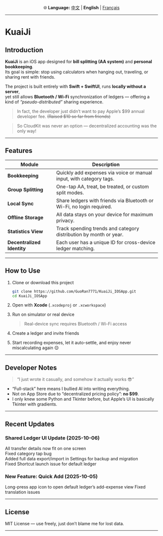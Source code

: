 <p align="center">
  🌐 <b>Language:</b>
  <a href="README.md">中文</a> |
  <b>English</b> |
  <a href="README_FR.md">Français</a>
</p>

---

# KuaiJi  

## Introduction

**KuaiJi** is an iOS app designed for **bill splitting (AA system)** and **personal bookkeeping**.  
Its goal is simple: stop using calculators when hanging out, traveling, or sharing rent with friends.  

The project is built entirely with **Swift + SwiftUI**, runs **locally without a server**,  
yet still allows **Bluetooth / Wi-Fi** synchronization of ledgers — offering a kind of *“pseudo-distributed”* sharing experience.  
> In fact, the developer just didn’t want to pay Apple’s $99 annual developer fee. ~~(Raised $10 so far from friends)~~

> So CloudKit was never an option — decentralized accounting was the only way!

---

## Features

| Module | Description |
|---------|-------------|
| **Bookkeeping** | Quickly add expenses via voice or manual input, with category tags. |
| **Group Splitting** | One-tap AA, treat, be treated, or custom split modes. |
| **Local Sync** | Share ledgers with friends via Bluetooth or Wi-Fi, no login required. |
| **Offline Storage** | All data stays on your device for maximum privacy. |
| **Statistics View** | Track spending trends and category distribution by month or year. |
| **Decentralized Identity** | Each user has a unique ID for cross-device ledger matching. |

---

## How to Use

1. Clone or download this project  
   ```bash
   git clone https://github.com/GuoRan7771/KuaiJi_IOSApp.git
   cd KuaiJi_IOSApp

2. Open with **Xcode** (`.xcodeproj` or `.xcworkspace`)
3. Run on simulator or real device

   > Real-device sync requires Bluetooth / Wi-Fi access
4. Create a ledger and invite friends
5. Start recording expenses, let it auto-settle, and enjoy never miscalculating again 😌

---

## Developer Notes

> “I just wrote it casually, and somehow it actually works 😎”

* “Full-stack” here means I bullied AI into writing everything.
* Not on App Store due to “decentralized pricing policy”: **no $99**.
* I only knew some Python and Tkinter before, but Apple’s UI is basically Tkinter with gradients.

---

## Recent Updates

### Shared Ledger UI Update (2025-10-06)

All transfer details now fit on one screen  
Fixed category tap bug  
Added full data export/import in Settings for backup and migration  
Fixed Shortcut launch issue for default ledger  

### New Feature: Quick Add (2025-10-05)

Long-press app icon to open default ledger’s add-expense view
Fixed translation issues

---

## License

MIT License — use freely, just don’t blame me for lost data.

---
